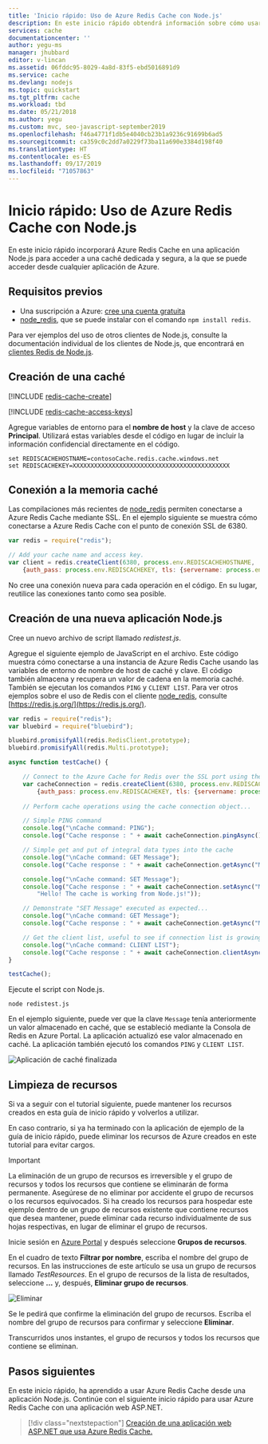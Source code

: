 ```yaml
---
title: 'Inicio rápido: Uso de Azure Redis Cache con Node.js'
description: En este inicio rápido obtendrá información sobre cómo usar Azure Redis Cache con Node.js y node_redis.
services: cache
documentationcenter: ''
author: yegu-ms
manager: jhubbard
editor: v-lincan
ms.assetid: 06fddc95-8029-4a8d-83f5-ebd5016891d9
ms.service: cache
ms.devlang: nodejs
ms.topic: quickstart
ms.tgt_pltfrm: cache
ms.workload: tbd
ms.date: 05/21/2018
ms.author: yegu
ms.custom: mvc, seo-javascript-september2019
ms.openlocfilehash: f46a4771f1db5e4040cb23b1a9236c91699b6ad5
ms.sourcegitcommit: ca359c0c2dd7a0229f73ba11a690e3384d198f40
ms.translationtype: HT
ms.contentlocale: es-ES
ms.lasthandoff: 09/17/2019
ms.locfileid: "71057863"
---
```

# <a name="quickstart-use-azure-cache-for-redis-with-nodejs"></a>Inicio rápido: Uso de Azure Redis Cache con Node.js

En este inicio rápido incorporará Azure Redis Cache en una aplicación Node.js para acceder a una caché dedicada y segura, a la que se puede acceder desde cualquier aplicación de Azure.

## <a name="prerequisites"></a>Requisitos previos

- Una suscripción a Azure: [cree una cuenta gratuita](https://azure.microsoft.com/free/)
- [node_redis](https://github.com/mranney/node_redis), que se puede instalar con el comando `npm install redis`. 

Para ver ejemplos del uso de otros clientes de Node.js, consulte la documentación individual de los clientes de Node.js, que encontrará en [clientes Redis de Node.js](https://redis.io/clients#nodejs).

## <a name="create-a-cache"></a>Creación de una caché
[!INCLUDE [redis-cache-create](../../includes/redis-cache-create.md)]

[!INCLUDE [redis-cache-access-keys](../../includes/redis-cache-access-keys.md)]


Agregue variables de entorno para el **nombre de host** y la clave de acceso **Principal**. Utilizará estas variables desde el código en lugar de incluir la información confidencial directamente en el código.

```
set REDISCACHEHOSTNAME=contosoCache.redis.cache.windows.net
set REDISCACHEKEY=XXXXXXXXXXXXXXXXXXXXXXXXXXXXXXXXXXXXXXXXXXXX
```

## <a name="connect-to-the-cache"></a>Conexión a la memoria caché

Las compilaciones más recientes de [node_redis](https://github.com/mranney/node_redis) permiten conectarse a Azure Redis Cache mediante SSL. En el ejemplo siguiente se muestra cómo conectarse a Azure Redis Cache con el punto de conexión SSL de 6380. 

```js
var redis = require("redis");

// Add your cache name and access key.
var client = redis.createClient(6380, process.env.REDISCACHEHOSTNAME,
    {auth_pass: process.env.REDISCACHEKEY, tls: {servername: process.env.REDISCACHEHOSTNAME}});
```

No cree una conexión nueva para cada operación en el código. En su lugar, reutilice las conexiones tanto como sea posible. 

## <a name="create-a-new-nodejs-app"></a>Creación de una nueva aplicación Node.js

Cree un nuevo archivo de script llamado *redistest.js*.

Agregue el siguiente ejemplo de JavaScript en el archivo. Este código muestra cómo conectarse a una instancia de Azure Redis Cache usando las variables de entorno de nombre de host de caché y clave. El código también almacena y recupera un valor de cadena en la memoria caché. También se ejecutan los comandos `PING` y `CLIENT LIST`. Para ver otros ejemplos sobre el uso de Redis con el cliente [node_redis](https://github.com/mranney/node_redis), consulte [https://redis.js.org/](https://redis.js.org/).

```js
var redis = require("redis");
var bluebird = require("bluebird");

bluebird.promisifyAll(redis.RedisClient.prototype);
bluebird.promisifyAll(redis.Multi.prototype);

async function testCache() {

    // Connect to the Azure Cache for Redis over the SSL port using the key.
    var cacheConnection = redis.createClient(6380, process.env.REDISCACHEHOSTNAME, 
        {auth_pass: process.env.REDISCACHEKEY, tls: {servername: process.env.REDISCACHEHOSTNAME}});
        
    // Perform cache operations using the cache connection object...

    // Simple PING command
    console.log("\nCache command: PING");
    console.log("Cache response : " + await cacheConnection.pingAsync());

    // Simple get and put of integral data types into the cache
    console.log("\nCache command: GET Message");
    console.log("Cache response : " + await cacheConnection.getAsync("Message"));    

    console.log("\nCache command: SET Message");
    console.log("Cache response : " + await cacheConnection.setAsync("Message",
        "Hello! The cache is working from Node.js!"));    

    // Demonstrate "SET Message" executed as expected...
    console.log("\nCache command: GET Message");
    console.log("Cache response : " + await cacheConnection.getAsync("Message"));    

    // Get the client list, useful to see if connection list is growing...
    console.log("\nCache command: CLIENT LIST");
    console.log("Cache response : " + await cacheConnection.clientAsync("LIST"));    
}

testCache();
```

Ejecute el script con Node.js.

```
node redistest.js
```

En el ejemplo siguiente, puede ver que la clave `Message` tenía anteriormente un valor almacenado en caché, que se estableció mediante la Consola de Redis en Azure Portal. La aplicación actualizó ese valor almacenado en caché. La aplicación también ejecutó los comandos `PING` y `CLIENT LIST`.

![Aplicación de caché finalizada](./media/cache-nodejs-get-started/cache-app-complete.png)

## <a name="clean-up-resources"></a>Limpieza de recursos

Si va a seguir con el tutorial siguiente, puede mantener los recursos creados en esta guía de inicio rápido y volverlos a utilizar.

En caso contrario, si ya ha terminado con la aplicación de ejemplo de la guía de inicio rápido, puede eliminar los recursos de Azure creados en este tutorial para evitar cargos. 

> [!IMPORTANT]
> La eliminación de un grupo de recursos es irreversible y el grupo de recursos y todos los recursos que contiene se eliminarán de forma permanente. Asegúrese de no eliminar por accidente el grupo de recursos o los recursos equivocados. Si ha creado los recursos para hospedar este ejemplo dentro de un grupo de recursos existente que contiene recursos que desea mantener, puede eliminar cada recurso individualmente de sus hojas respectivas, en lugar de eliminar el grupo de recursos.
>

Inicie sesión en [Azure Portal](https://portal.azure.com) y después seleccione **Grupos de recursos**.

En el cuadro de texto **Filtrar por nombre**, escriba el nombre del grupo de recursos. En las instrucciones de este artículo se usa un grupo de recursos llamado *TestResources*. En el grupo de recursos de la lista de resultados, seleccione **...** y, después, **Eliminar grupo de recursos**.

![Eliminar](./media/cache-nodejs-get-started/cache-delete-resource-group.png)

Se le pedirá que confirme la eliminación del grupo de recursos. Escriba el nombre del grupo de recursos para confirmar y seleccione **Eliminar**.

Transcurridos unos instantes, el grupo de recursos y todos los recursos que contiene se eliminan.

## <a name="next-steps"></a>Pasos siguientes

En este inicio rápido, ha aprendido a usar Azure Redis Cache desde una aplicación Node.js. Continúe con el siguiente inicio rápido para usar Azure Redis Cache con una aplicación web ASP.NET.

> [!div class="nextstepaction"]
> [Creación de una aplicación web ASP.NET que usa Azure Redis Cache.](./cache-web-app-howto.md)
